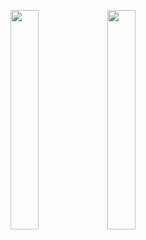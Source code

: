 <img width="30%" src="https://user-images.githubusercontent.com/31420144/104093603-11c02100-52be-11eb-90f0-a9b604f5d302.png"></img>
<img width="30%" src="https://user-images.githubusercontent.com/31420144/104093600-0ec53080-52be-11eb-9a58-e373f94f7e57.png"></img>
